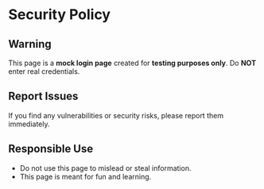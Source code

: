 # Security Policy

## Warning
This page is a **mock login page** created for **testing purposes only**.
Do **NOT** enter real credentials.

## Report Issues
If you find any vulnerabilities or security risks, please report them immediately.

## Responsible Use
- Do not use this page to mislead or steal information.
- This page is meant for fun and learning.

